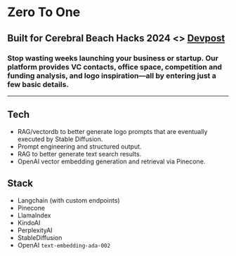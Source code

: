 # Zero To One

## Built for Cerebral Beach Hacks 2024 <> [Devpost](https://devpost.com/software/zero-to-one?ref_content=user-portfolio&ref_feature=in_progress)

### Stop wasting weeks launching your business or startup. Our platform provides VC contacts, office space, competition and funding analysis, and logo inspiration—all by entering just a few basic details.

-----

## Tech
- RAG/vectordb to better generate logo prompts that are eventually executed by Stable Diffusion.
- Prompt engineering and structured output.
- RAG to better generate text search results.
- OpenAI vector embedding generation and retrieval via Pinecone.

## Stack
- Langchain (with custom endpoints)
- Pinecone
- LlamaIndex
- KindoAI
- PerplexityAI
- StableDiffusion
- OpenAI `text-embedding-ada-002`
